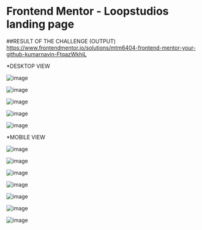 # Frontend Mentor - Loopstudios landing page

##RESULT OF THE CHALLENGE (OUTPUT)
  https://www.frontendmentor.io/solutions/mtm6404-frontend-mentor-your-github-kumarnavin-FtqazWkhjL

*DESKTOP VIEW

![image](https://github.com/user-attachments/assets/7aa507f1-d278-4dc6-ab1d-d538f50a10fa)

![image](https://github.com/user-attachments/assets/3d634027-1051-4de7-a905-1d74a558bad7)

![image](https://github.com/user-attachments/assets/15f3e64c-baf8-49cc-8bce-a08efe40dea0)

![image](https://github.com/user-attachments/assets/43f0adf5-6157-4d45-a1d5-ac020f3abecc)

![image](https://github.com/user-attachments/assets/28d0cdee-35fe-4a34-bcdb-96f4ea0d7501)


*MOBILE VIEW

![image](https://github.com/user-attachments/assets/c420d7c8-71f5-4063-8115-4492b9811963)

![image](https://github.com/user-attachments/assets/08a4d111-d666-4196-8ea1-41cfaaf8b54e)

![image](https://github.com/user-attachments/assets/94ed234f-0689-4d6d-a877-c12e2a5a58d3)

![image](https://github.com/user-attachments/assets/a578b544-3e4d-4477-91a5-bb38bba54e55)

![image](https://github.com/user-attachments/assets/7248baa1-768a-41d1-b3c3-13ee86ff8d31)

![image](https://github.com/user-attachments/assets/8683b6a9-6d4a-42b8-b373-155a1c186cde)

![image](https://github.com/user-attachments/assets/a58487fe-95c7-4c0f-8685-4aa0ba56aa76)



